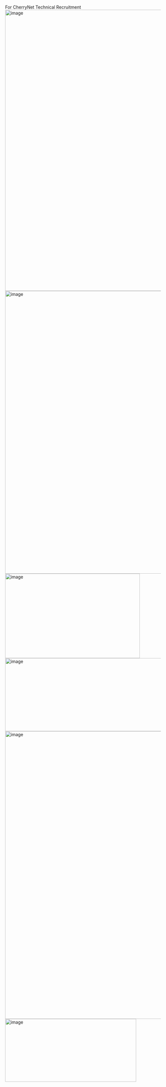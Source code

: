 For CherryNet Technical Recruitment 
<img width="1864" height="908" alt="image" src="https://github.com/user-attachments/assets/568afb4c-c5c7-4d4a-b72d-b615676ac483" />
<img width="1864" height="913" alt="image" src="https://github.com/user-attachments/assets/bbcfd909-4644-4f96-8afd-84641d87cfb4" />
<img width="436" height="273" alt="image" src="https://github.com/user-attachments/assets/17151fe4-0733-4546-b4c7-299a9256db7e" />
<img width="643" height="236" alt="image" src="https://github.com/user-attachments/assets/59bd9280-93b5-4bde-8636-69855250b7e7" />
<img width="1868" height="929" alt="image" src="https://github.com/user-attachments/assets/7c5cf98b-5fbe-4e0d-9114-7b78f6128fed" />
<img width="424" height="203" alt="image" src="https://github.com/user-attachments/assets/a0096f0f-4af0-4d1e-a362-bc87e1fc8915" />






